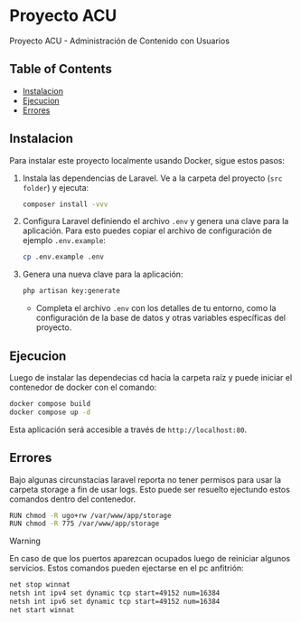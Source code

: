 # Proyecto ACU

Proyecto ACU - Administración de Contenido con Usuarios

## Table of Contents

- [Instalacion](#instalacion)
- [Ejecucion](#ejecucion)
- [Errores](#errores)

## Instalacion

Para instalar este proyecto localmente usando Docker, sigue estos pasos:

1. Instala las dependencias de Laravel. Ve a la carpeta del proyecto (`src folder`) y ejecuta:

    ```bash
    composer install -vvv
    ```

2. Configura Laravel definiendo el archivo `.env` y genera una clave para la aplicación. Para esto puedes copiar el archivo de configuración de ejemplo `.env.example`:

     ```bash
     cp .env.example .env
     ```

3. Genera una nueva clave para la aplicación:

     ```bash
     php artisan key:generate
     ```

   - Completa el archivo `.env` con los detalles de tu entorno, como la configuración de la base de datos y otras variables específicas del proyecto.


## Ejecucion

Luego de instalar las dependecias cd hacia la carpeta raíz y puede iniciar el contenedor de docker con el comando:

  ```bash
  docker compose build
  docker compose up -d
  ```

Esta aplicación será accesible a través de  `http://localhost:80`.

## Errores

Bajo algunas circunstacias laravel reporta no tener permisos para usar la carpeta storage a fin de usar logs. Esto puede ser resuelto ejectundo estos comandos dentro del contenedor.

  ```bash
  RUN chmod -R ugo+rw /var/www/app/storage
  RUN chmod -R 775 /var/www/app/storage
  ```
> [!WARNING]
> En caso de que los puertos aparezcan ocupados luego de reiniciar algunos servicios.  Estos comandos pueden ejectarse en el pc anfitrión:
  ```bash
  net stop winnat
  netsh int ipv4 set dynamic tcp start=49152 num=16384
  netsh int ipv6 set dynamic tcp start=49152 num=16384
  net start winnat
  ```
